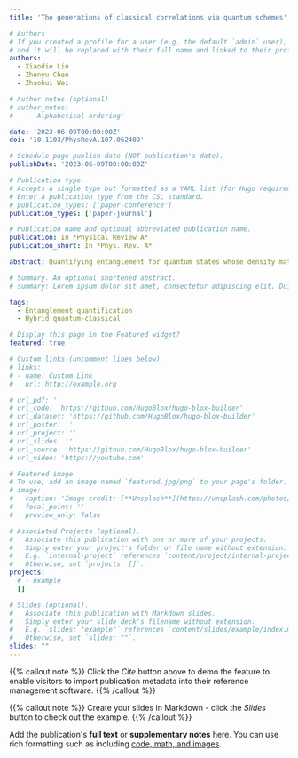 ```yaml
---
title: 'The generations of classical correlations via quantum schemes'

# Authors
# If you created a profile for a user (e.g. the default `admin` user), write the username (folder name) here
# and it will be replaced with their full name and linked to their profile.
authors:
  - Xiaodie Lin
  - Zhenyu Chen
  - Zhaohui Wei

# Author notes (optional)
# author_notes:
#   - 'Alphabetical ordering'

date: '2023-06-09T00:00:00Z'
doi: '10.1103/PhysRevA.107.062409'

# Schedule page publish date (NOT publication's date).
publishDate: '2023-06-09T00:00:00Z'

# Publication type.
# Accepts a single type but formatted as a YAML list (for Hugo requirements).
# Enter a publication type from the CSL standard.
# publication_types: ['paper-conference']
publication_types: ['paper-journal']

# Publication name and optional abbreviated publication name.
publication: In *Physical Review A*
publication_short: In *Phys. Rev. A*

abstract: Quantifying entanglement for quantum states whose density matrices are unknown is a difficult task, but also becomes more and more necessary because of the fast development of quantum engineering. Machine learning provides practical solutions to this fundamental problem, where one has to train a proper machine learning model to predict entanglement measures of unknown quantum states based on experimentally measurable data, say, moments of density matrices or correlation data produced by local measurements. In this paper, we compare the performance of these two different machine learning approaches systematically. Particularly, we first show that the approach based on moments enjoys a remarkable advantage over that based on correlation data, though the cost of measuring moments is much higher. Next, since correlation data is much easier to obtain experimentally, we try to better its performance by proposing a hybrid quantum-classical machine learning framework for this problem, where the key is to train optimal local measurements, or even optimal tensor products of single-qubit observables, to generate more informative correlation data. Our numerical simulations show that the new hybrid framework brings us comparable performance with the approach based on moments to quantify entanglement, and furthermore, it turns out that the new hybrid framework has a nice noise-resistant capability when handling realistic correlation data.

# Summary. An optional shortened abstract.
# summary: Lorem ipsum dolor sit amet, consectetur adipiscing elit. Duis posuere tellus ac convallis placerat. Proin tincidunt magna sed ex sollicitudin condimentum.

tags:
  - Entanglement quantification
  - Hybrid quantum-classical

# Display this page in the Featured widget?
featured: true

# Custom links (uncomment lines below)
# links:
# - name: Custom Link
#   url: http://example.org

# url_pdf: ''
# url_code: 'https://github.com/HugoBlox/hugo-blox-builder'
# url_dataset: 'https://github.com/HugoBlox/hugo-blox-builder'
# url_poster: ''
# url_project: ''
# url_slides: ''
# url_source: 'https://github.com/HugoBlox/hugo-blox-builder'
# url_video: 'https://youtube.com'

# Featured image
# To use, add an image named `featured.jpg/png` to your page's folder.
# image:
#   caption: 'Image credit: [**Unsplash**](https://unsplash.com/photos/pLCdAaMFLTE)'
#   focal_point: ''
#   preview_only: false

# Associated Projects (optional).
#   Associate this publication with one or more of your projects.
#   Simply enter your project's folder or file name without extension.
#   E.g. `internal-project` references `content/project/internal-project/index.md`.
#   Otherwise, set `projects: []`.
projects:
  # - example
  []

# Slides (optional).
#   Associate this publication with Markdown slides.
#   Simply enter your slide deck's filename without extension.
#   E.g. `slides: "example"` references `content/slides/example/index.md`.
#   Otherwise, set `slides: ""`.
slides: ""
---
```


{{% callout note %}}
Click the _Cite_ button above to demo the feature to enable visitors to import publication metadata into their reference management software.
{{% /callout %}}

{{% callout note %}}
Create your slides in Markdown - click the _Slides_ button to check out the example.
{{% /callout %}}

Add the publication's **full text** or **supplementary notes** here. You can use rich formatting such as including [code, math, and images](https://docs.hugoblox.com/content/writing-markdown-latex/).
